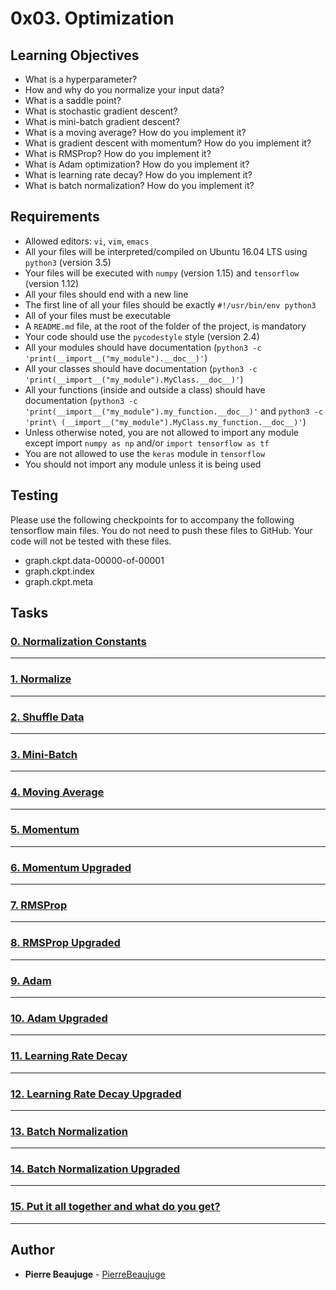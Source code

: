 # 0x03. Optimization

## Learning Objectives

- What is a hyperparameter?
- How and why do you normalize your input data?
- What is a saddle point?
- What is stochastic gradient descent?
- What is mini-batch gradient descent?
- What is a moving average? How do you implement it?
- What is gradient descent with momentum? How do you implement it?
- What is RMSProp? How do you implement it?
- What is Adam optimization? How do you implement it?
- What is learning rate decay? How do you implement it?
- What is batch normalization? How do you implement it?

## Requirements

- Allowed editors: `vi`, `vim`, `emacs`
- All your files will be interpreted/compiled on Ubuntu 16.04 LTS using `python3` (version 3.5)
- Your files will be executed with `numpy` (version 1.15) and `tensorflow` (version 1.12)
- All your files should end with a new line
- The first line of all your files should be exactly `#!/usr/bin/env python3`
- All of your files must be executable
- A `README.md` file, at the root of the folder of the project, is mandatory
- Your code should use the `pycodestyle` style (version 2.4)
- All your modules should have documentation (`python3 -c 'print(__import__("my_module").__doc__)'`)
- All your classes should have documentation (`python3 -c 'print(__import__("my_module").MyClass.__doc__)'`)
- All your functions (inside and outside a class) should have documentation (`python3 -c 'print(__import__("my_module").my_function.__doc__)'` and `python3 -c 'print\
(__import__("my_module").MyClass.my_function.__doc__)'`)
- Unless otherwise noted, you are not allowed to import any module except import `numpy as np` and/or `import tensorflow as tf`
- You are not allowed to use the `keras` module in `tensorflow`
- You should not import any module unless it is being used

## Testing

Please use the following checkpoints for to accompany the following tensorflow main files. You do not need to push these files to GitHub. Your code will not be tested with these files.

- graph.ckpt.data-00000-of-00001
- graph.ckpt.index
- graph.ckpt.meta

## Tasks

### [0. Normalization Constants](./0-norm_constants.py)

---

### [1. Normalize](./1-normalize.py)

---

### [2. Shuffle Data](./2-shuffle_data.py)

---

### [3. Mini-Batch](./3-mini_batch.py)

---

### [4. Moving Average](./4-moving_average.py)

---

### [5. Momentum](./5-momentum.py)

---

### [6. Momentum Upgraded](./6-momentum.py)

---

### [7. RMSProp](./7-RMSProp.py)

---

### [8. RMSProp Upgraded](./8-RMSProp.py)

---

### [9. Adam](./9-Adam.py)

---

### [10. Adam Upgraded](./10-Adam.py)

---

### [11. Learning Rate Decay](./11-learning_rate_decay.py)

---

### [12. Learning Rate Decay Upgraded](./12-learning_rate_decay.py)

---

### [13. Batch Normalization](./13-batch_norm.py)

---

### [14. Batch Normalization Upgraded](./14-batch_norm.py)

---

### [15. Put it all together and what do you get?](./15-model.py)

---

## Author

- **Pierre Beaujuge** - [PierreBeaujuge](https://github.com/PierreBeaujuge)
